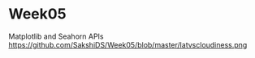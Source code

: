 # Week05
Matplotlib and Seahorn
APIs
https://github.com/SakshiDS/Week05/blob/master/latvscloudiness.png
